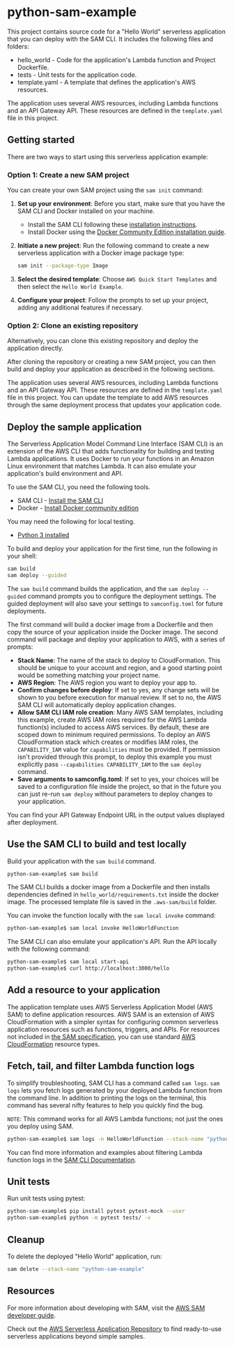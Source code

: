 # python-sam-example

This project contains source code for a "Hello World" serverless application that you can deploy with the SAM CLI. It includes the following files and folders:

- hello_world - Code for the application's Lambda function and Project Dockerfile.
- tests - Unit tests for the application code.
- template.yaml - A template that defines the application's AWS resources.

The application uses several AWS resources, including Lambda functions and an API Gateway API. These resources are defined in the `template.yaml` file in this project.


## Getting started

There are two ways to start using this serverless application example:

### Option 1: Create a new SAM project

You can create your own SAM project using the `sam init` command:

1. **Set up your environment**: Before you start, make sure that you have the SAM CLI and Docker installed on your machine.
   - Install the SAM CLI following these [installation instructions](https://docs.aws.amazon.com/serverless-application-model/latest/developerguide/serverless-sam-cli-install.html).
   - Install Docker using the [Docker Community Edition installation guide](https://hub.docker.com/search/?type=edition&offering=community).

2. **Initiate a new project**:
   Run the following command to create a new serverless application with a Docker image package type:

   ```bash
   sam init --package-type Image
   ```

3. **Select the desired template**: Choose `AWS Quick Start Templates` and then select the `Hello World Example`.

4. **Configure your project**: Follow the prompts to set up your project, adding any additional features if necessary.

### Option 2: Clone an existing repository

Alternatively, you can clone this existing repository and deploy the application directly.

After cloning the repository or creating a new SAM project, you can then build and deploy your application as described in the following sections.


The application uses several AWS resources, including Lambda functions and an API Gateway API. These resources are defined in the `template.yaml` file in this project. You can update the template to add AWS resources through the same deployment process that updates your application code.


## Deploy the sample application


The Serverless Application Model Command Line Interface (SAM CLI) is an extension of the AWS CLI that adds functionality for building and testing Lambda applications. It uses Docker to run your functions in an Amazon Linux environment that matches Lambda. It can also emulate your application's build environment and API.

To use the SAM CLI, you need the following tools.

* SAM CLI - [Install the SAM CLI](https://docs.aws.amazon.com/serverless-application-model/latest/developerguide/serverless-sam-cli-install.html)
* Docker - [Install Docker community edition](https://hub.docker.com/search/?type=edition&offering=community)

You may need the following for local testing.
* [Python 3 installed](https://www.python.org/downloads/)

To build and deploy your application for the first time, run the following in your shell:

```bash
sam build
sam deploy --guided
```

The `sam build` command builds the application, and the `sam deploy --guided` command prompts you to configure the deployment settings. The guided deployment will also save your settings to `samconfig.toml` for future deployments.

The first command will build a docker image from a Dockerfile and then copy the source of your application inside the Docker image. The second command will package and deploy your application to AWS, with a series of prompts:

* **Stack Name**: The name of the stack to deploy to CloudFormation. This should be unique to your account and region, and a good starting point would be something matching your project name.
* **AWS Region**: The AWS region you want to deploy your app to.
* **Confirm changes before deploy**: If set to yes, any change sets will be shown to you before execution for manual review. If set to no, the AWS SAM CLI will automatically deploy application changes.
* **Allow SAM CLI IAM role creation**: Many AWS SAM templates, including this example, create AWS IAM roles required for the AWS Lambda function(s) included to access AWS services. By default, these are scoped down to minimum required permissions. To deploy an AWS CloudFormation stack which creates or modifies IAM roles, the `CAPABILITY_IAM` value for `capabilities` must be provided. If permission isn't provided through this prompt, to deploy this example you must explicitly pass `--capabilities CAPABILITY_IAM` to the `sam deploy` command.
* **Save arguments to samconfig.toml**: If set to yes, your choices will be saved to a configuration file inside the project, so that in the future you can just re-run `sam deploy` without parameters to deploy changes to your application.

You can find your API Gateway Endpoint URL in the output values displayed after deployment.

## Use the SAM CLI to build and test locally

Build your application with the `sam build` command.

```bash
python-sam-example$ sam build
```

The SAM CLI builds a docker image from a Dockerfile and then installs dependencies defined in `hello_world/requirements.txt` inside the docker image. The processed template file is saved in the `.aws-sam/build` folder.

You can invoke the function locally with the `sam local invoke` command:

```bash
python-sam-example$ sam local invoke HelloWorldFunction
```

The SAM CLI can also emulate your application's API. Run the API locally with the following command:

```bash
python-sam-example$ sam local start-api
python-sam-example$ curl http://localhost:3000/hello
```

## Add a resource to your application
The application template uses AWS Serverless Application Model (AWS SAM) to define application resources. AWS SAM is an extension of AWS CloudFormation with a simpler syntax for configuring common serverless application resources such as functions, triggers, and APIs. For resources not included in [the SAM specification](https://github.com/awslabs/serverless-application-model/blob/master/versions/2016-10-31.md), you can use standard [AWS CloudFormation](https://docs.aws.amazon.com/AWSCloudFormation/latest/UserGuide/aws-template-resource-type-ref.html) resource types.

## Fetch, tail, and filter Lambda function logs

To simplify troubleshooting, SAM CLI has a command called `sam logs`. `sam logs` lets you fetch logs generated by your deployed Lambda function from the command line. In addition to printing the logs on the terminal, this command has several nifty features to help you quickly find the bug.

`NOTE`: This command works for all AWS Lambda functions; not just the ones you deploy using SAM.

```bash
python-sam-example$ sam logs -n HelloWorldFunction --stack-name "python-sam-example" --tail
```

You can find more information and examples about filtering Lambda function logs in the [SAM CLI Documentation](https://docs.aws.amazon.com/serverless-application-model/latest/developerguide/serverless-sam-cli-logging.html).


## Unit tests

Run unit tests using pytest:

```bash
python-sam-example$ pip install pytest pytest-mock --user
python-sam-example$ python -m pytest tests/ -v
```

## Cleanup

To delete the deployed "Hello World" application, run:

```bash
sam delete --stack-name "python-sam-example"
```

## Resources

For more information about developing with SAM, visit the [AWS SAM developer guide](https://docs.aws.amazon.com/serverless-application-model/latest/developerguide/what-is-sam.html).

Check out the [AWS Serverless Application Repository](https://aws.amazon.com/serverless/serverlessrepo/) to find ready-to-use serverless applications beyond simple samples.